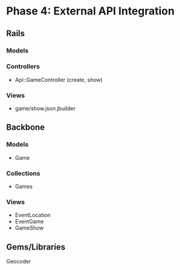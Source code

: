 # Phase 4: External API Integration

## Rails
### Models

### Controllers
* Api::GameController (create, show)

### Views
* game/show.json.jbuilder

## Backbone
### Models
* Game

### Collections
* Games

### Views
* EventLocation
* EventGame
* GameShow

## Gems/Libraries
Geocoder
